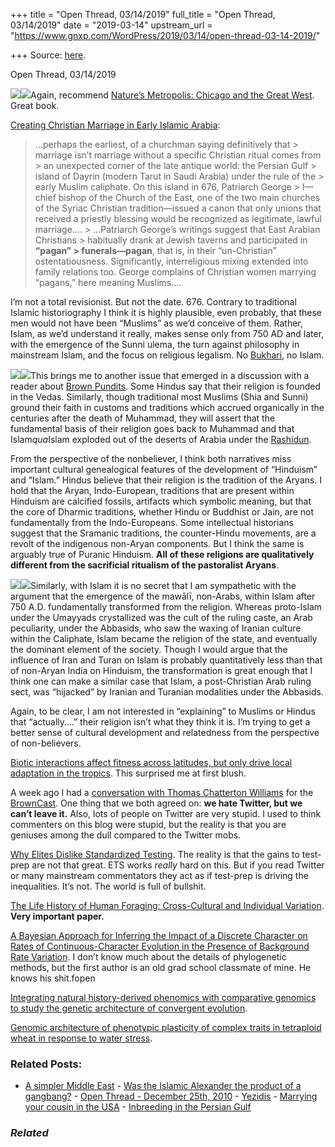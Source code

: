 +++
title = "Open Thread, 03/14/2019"
full_title = "Open Thread, 03/14/2019"
date = "2019-03-14"
upstream_url = "https://www.gnxp.com/WordPress/2019/03/14/open-thread-03-14-2019/"

+++
Source: [here](https://www.gnxp.com/WordPress/2019/03/14/open-thread-03-14-2019/).

Open Thread, 03/14/2019

[![](https://i0.wp.com/www.gnxp.com/WordPress/wp-content/uploads/2019/02/naturemet.jpeg?resize=183%2C275&ssl=1)![](https://i0.wp.com/www.gnxp.com/WordPress/wp-content/uploads/2019/02/naturemet.jpeg?resize=183%2C275&ssl=1)](https://www.amazon.com/exec/obidos/ASIN/0393308731/geneexpressio-20/ref=as_at?imprToken=FJpHRPkF1UFq17ZQCrlmWw&slotNum=29&creativeASIN=0878933085&linkCode=w61&imprToken=QiG2bf7fc5-czG6VLZ9cSg&slotNum=164)Again, recommend [Nature’s Metropolis: Chicago and the Great West](https://www.amazon.com/exec/obidos/ASIN/0393308731/geneexpressio-20/ref=as_at?imprToken=FJpHRPkF1UFq17ZQCrlmWw&slotNum=29&creativeASIN=0878933085&linkCode=w61&imprToken=QiG2bf7fc5-czG6VLZ9cSg&slotNum=164). Great book.

[Creating Christian Marriage in Early Islamic Arabia](https://www.ancientjewreview.com/articles/2018/12/9/creating-christian-marriage-in-early-islamic-arabia):

> …perhaps the earliest, of a churchman saying definitively that > marriage isn’t marriage without a specific Christian ritual comes from > an unexpected corner of the late antique world: the Persian Gulf > island of Dayrin (modern Tarut in Saudi Arabia) under the rule of the > early Muslim caliphate. On this island in 676, Patriarch George > I—chief bishop of the Church of the East, one of the two main churches of the Syriac Christian tradition—issued a canon that only unions that received a priestly blessing would be recognized as legitimate, lawful marriage…. >
> …Patriarch George’s writings suggest that East Arabian Christians > habitually drank at Jewish taverns and participated in **“pagan” > funerals—pagan**, that is, in their “un-Christian” ostentatiousness. Significantly, interreligious mixing extended into family relations too. George complains of Christian women marrying “pagans,” here meaning Muslims….

I’m not a total revisionist. But not the date. 676. Contrary to traditional Islamic historiography I think it is highly plausible, even probably, that these men would not have been “Muslims” as we’d conceive of them. Rather, Islam, as we’d understand it really, makes sense only from 750 AD and later, with the emergence of the Sunni ulema, the turn against philosophy in mainstream Islam, and the focus on religious legalism. No [Bukhari](https://en.wikipedia.org/wiki/Kutub_al-Sittah), no Islam.

[![](https://i0.wp.com/www.gnxp.com/WordPress/wp-content/uploads/2018/09/ingodspath.jpeg?resize=183%2C276&ssl=1)![](https://i0.wp.com/www.gnxp.com/WordPress/wp-content/uploads/2018/09/ingodspath.jpeg?resize=183%2C276&ssl=1)](https://www.amazon.com/exec/obidos/ASIN/B00L4CK12A/geneexpressio-20/ref=as_at?imprToken=yPFZ6jV8MrGTtaBG.VEdMg&slotNum=0&imprToken=FJpHRPkF1UFq17ZQCrlmWw&slotNum=29&creativeASIN=0878933085&linkCode=w61&imprToken=QiG2bf7fc5-czG6VLZ9cSg&slotNum=164)This brings me to another issue that emerged in a discussion with a reader about [Brown Pundits](http://brownpundits.com/). Some Hindus say that their religion is founded in the Vedas. Similarly, though traditional most Muslims (Shia and Sunni) ground their faith in customs and traditions which accrued organically in the centuries after the death of Muhammad, they will assert that the fundamental basis of their religion goes back to Muhammad and that Islam*qua*Islam exploded out of the deserts of Arabia under the [Rashidun](https://en.wikipedia.org/wiki/Rashidun).

From the perspective of the nonbeliever, I think both narratives miss important cultural genealogical features of the development of “Hinduism” and “Islam.” Hindus believe that their religion is the tradition of the Aryans. I hold that the Aryan, Indo-European, traditions that are present within Hinduism are calcified fossils, artifacts which symbolic meaning, but that the core of Dharmic traditions, whether Hindu or Buddhist or Jain, are not fundamentally from the Indo-Europeans. Some intellectual historians suggest that the Sramanic traditions, the counter-Hindu movements, are a revolt of the indigenous non-Aryan components. But I think the same is arguably true of Puranic Hinduism. **All of these religions are qualitatively different from the sacrificial ritualism of the pastoralist Aryans**.

[![](https://i0.wp.com/www.gnxp.com/WordPress/wp-content/uploads/2018/09/greatarabconquests.jpeg?resize=179%2C281&ssl=1)![](https://i0.wp.com/www.gnxp.com/WordPress/wp-content/uploads/2018/09/greatarabconquests.jpeg?resize=179%2C281&ssl=1)](https://www.amazon.com/exec/obidos/ASIN/B0080K3RDO/geneexpressio-20/ref=as_at?imprToken=yPFZ6jV8MrGTtaBG.VEdMg&slotNum=0&imprToken=FJpHRPkF1UFq17ZQCrlmWw&slotNum=29&creativeASIN=0878933085&linkCode=w61&imprToken=QiG2bf7fc5-czG6VLZ9cSg&slotNum=164)Similarly, with Islam it is no secret that I am sympathetic with the argument that the emergence of the mawālī, non-Arabs, within Islam after 750 A.D. fundamentally transformed from the religion. Whereas proto-Islam under the Umayyads crystallized was the cult of the ruling caste, an Arab peculiarity, under the Abbasids, who saw the waxing of Iranian culture within the Caliphate, Islam became the religion of the state, and eventually the dominant element of the society. Though I would argue that the influence of Iran and Turan on Islam is probably quantitatively less than that of non-Aryan India on Hinduism, the transformation is great enough that I think one can make a similar case that Islam, a post-Christian Arab ruling sect, was “hijacked” by Iranian and Turanian modalities under the Abbasids.

Again, to be clear, I am not interested in “explaining” to Muslims or Hindus that “actually….” their religion isn’t what they think it is. I’m trying to get a better sense of cultural development and relatedness from the perspective of non-believers.

[Biotic interactions affect fitness across latitudes, but only drive local adaptation in the tropics](https://www.biorxiv.org/content/10.1101/575498v1). This surprised me at first blush.

A week ago I had a [conversation with Thomas Chatterton Williams](https://brownpundits.libsyn.com/a-conversation-with-thomas-chatterton-williams-a-cosmopolitan-in-paris) for the [BrownCast](https://brownpundits.libsyn.com/). One thing that we both agreed on: **we hate Twitter, but we can’t leave it.** Also, lots of people on Twitter are very stupid. I used to think commenters on this blog were stupid, but the reality is that you are geniuses among the dull compared to the Twitter mobs.

[Why Elites Dislike Standardized Testing](https://quillette.com/2019/03/13/standardized-testing-and-meritocracy/). The reality is that the gains to test-prep are not that great. ETS works *really* hard on this. But if you read Twitter or many mainstream commentators they act as if test-prep is driving the inequalities. It’s not. The world is full of bullshit.

[The Life History of Human Foraging: Cross-Cultural and Individual Variation](https://www.biorxiv.org/content/10.1101/574483v1). **Very important paper.**

[A Bayesian Approach for Inferring the Impact of a Discrete Character on Rates of Continuous-Character Evolution in the Presence of Background Rate Variation](https://www.biorxiv.org/content/10.1101/576207v2). I don’t know much about the details of phylogenetic methods, but the first author is an old grad school classmate of mine. He knows his shit.fopen

[Integrating natural history-derived phenomics with comparative genomics to study the genetic architecture of convergent evolution](https://www.biorxiv.org/content/10.1101/574756v1).

[Genomic architecture of phenotypic plasticity of complex traits in tetraploid wheat in response to water stress](https://www.biorxiv.org/content/10.1101/565820v2).

### Related Posts:

- [A simpler Middle
  East](https://www.gnxp.com/WordPress/2007/05/12/a-simpler-middle-east/) - [Was the Islamic Alexander the product of a
  gangbang?](https://www.gnxp.com/WordPress/2006/07/14/was-the-islamic-alexander-the-product-of-a-gangbang/) - [Open Thread - December 25th,
  2010](https://www.gnxp.com/WordPress/2010/12/25/open-thread-december-25th-2010/) - [Yezidis](https://www.gnxp.com/WordPress/2006/02/25/yezidis/) - [Marrying your cousin in the
  USA](https://www.gnxp.com/WordPress/2008/05/19/marrying-your-cousin-in-the-usa/) - [Inbreeding in the Persian
  Gulf](https://www.gnxp.com/WordPress/2010/08/25/inbreeding-in-the-persian-gulf/)

### *Related*

[](https://www.addtoany.com/add_to/facebook?linkurl=https%3A%2F%2Fwww.gnxp.com%2FWordPress%2F2019%2F03%2F14%2Fopen-thread-03-14-2019%2F&linkname=Open%20Thread%2C%2003%2F14%2F2019 "Facebook")[](https://www.addtoany.com/add_to/twitter?linkurl=https%3A%2F%2Fwww.gnxp.com%2FWordPress%2F2019%2F03%2F14%2Fopen-thread-03-14-2019%2F&linkname=Open%20Thread%2C%2003%2F14%2F2019 "Twitter")[](https://www.addtoany.com/add_to/email?linkurl=https%3A%2F%2Fwww.gnxp.com%2FWordPress%2F2019%2F03%2F14%2Fopen-thread-03-14-2019%2F&linkname=Open%20Thread%2C%2003%2F14%2F2019 "Email")[](https://www.addtoany.com/share)
